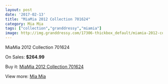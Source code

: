 ```yaml
---
layout: post
date: '2017-02-13'
title: "MiaMia 2012 Collection 701624"
category: Mia Mia
tags: ["collection","granddressy","miamia"]
image: http://img.granddressy.com/17306-thickbox_default/miamia-2012-collection-701624.jpg
---
```

MiaMia 2012 Collection 701624

On Sales: **$264.99**
<a href="https://www.granddressy.com/en/mia-mia/16308-miamia-2012-collection-701624.html"><amp-img layout="responsive" width="600" height="600" src="//img.granddressy.com/17306-thickbox_default/miamia-2012-collection-701624.jpg" alt="MiaMia 2012 Collection 701624 0" /></a>

Buy it: [MiaMia 2012 Collection 701624](https://www.granddressy.com/en/mia-mia/16308-miamia-2012-collection-701624.html "MiaMia 2012 Collection 701624")

View more: [Mia Mia](https://www.granddressy.com/en/283-mia-mia "Mia Mia")